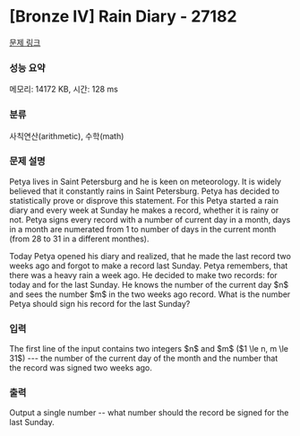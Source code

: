 # [Bronze IV] Rain Diary - 27182 

[문제 링크](https://www.acmicpc.net/problem/27182) 

### 성능 요약

메모리: 14172 KB, 시간: 128 ms

### 분류

사칙연산(arithmetic), 수학(math)

### 문제 설명

<p>Petya lives in Saint Petersburg and he is keen on meteorology. It is widely believed that it constantly rains in Saint Petersburg. Petya has decided to statistically prove or disprove this statement. For this Petya started a rain diary and every week at Sunday he makes a record, whether it is rainy or not. Petya signs every record with a number of current day in a month, days in a month are numerated from 1 to number of days in the current month (from 28 to 31 in a different monthes).</p>

<p>Today Petya opened his diary and realized, that he made the last record two weeks ago and forgot to make a record last Sunday. Petya remembers, that there was a heavy rain a week ago. He decided to make two records: for today and for the last Sunday. He knows the number of the current day $n$ and sees the number $m$ in the two weeks ago record. What is the number Petya should sign his record for the last Sunday?</p>

### 입력 

 <p>The first line of the input contains two integers $n$ and $m$ ($1 \le n, m \le 31$) --- the number of the current day of the month and the number that the record was signed two weeks ago.</p>

### 출력 

 <p>Output a single number -- what number should the record be signed for the last Sunday.</p>

